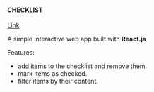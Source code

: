 #### CHECKLIST
[Link](https://vercel.com/i-corag/checklist-webapp-react)

A simple interactive web app built with **React.js**

Features:

- add items to the checklist and remove them.
- mark items as checked.
- filter items by their content.
